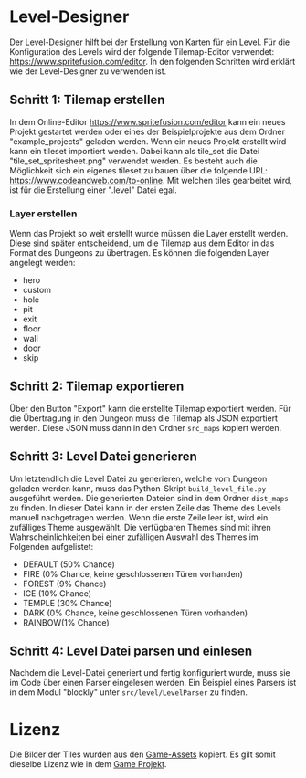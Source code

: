 # Level-Designer

Der Level-Designer hilft bei der Erstellung von Karten für ein Level. Für die
Konfiguration des Levels wird der folgende Tilemap-Editor verwendet:
<https://www.spritefusion.com/editor>. In den folgenden Schritten wird erklärt wie
der Level-Designer zu verwenden ist.

## Schritt 1: Tilemap erstellen

In dem Online-Editor <https://www.spritefusion.com/editor> kann ein neues Projekt
gestartet werden oder eines der Beispielprojekte aus dem Ordner "example_projects"
geladen werden. Wenn ein neues Projekt erstellt wird kann ein tileset importiert
werden. Dabei kann als tile_set die Datei "tile_set_spritesheet.png" verwendet
werden. Es besteht auch die Möglichkeit sich ein eigenes tileset zu bauen über die
folgende URL: <https://www.codeandweb.com/tp-online>. Mit welchen tiles gearbeitet
wird, ist für die Erstellung einer ".level" Datei egal.

### Layer erstellen

Wenn das Projekt so weit erstellt wurde müssen die Layer erstellt werden. Diese
sind später entscheidend, um die Tilemap aus dem Editor in das Format des Dungeons
zu übertragen. Es können die folgenden Layer angelegt werden:

- hero
- custom
- hole
- pit
- exit
- floor
- wall
- door
- skip

## Schritt 2: Tilemap exportieren

Über den Button "Export" kann die erstellte Tilemap exportiert werden. Für die
Übertragung in den Dungeon muss die Tilemap als JSON exportiert werden. Diese JSON
muss dann in den Ordner `src_maps` kopiert werden.

## Schritt 3: Level Datei generieren

Um letztendlich die Level Datei zu generieren, welche vom Dungeon geladen werden
kann, muss das Python-Skript `build_level_file.py` ausgeführt werden. Die
generierten Dateien sind in dem Ordner `dist_maps` zu finden. In dieser Datei
kann in der ersten Zeile das Theme des Levels manuell nachgetragen werden. Wenn
die erste Zeile leer ist, wird ein zufälliges Theme ausgewählt. Die verfügbaren
Themes sind mit ihren Wahrscheinlichkeiten bei einer zufälligen Auswahl des
Themes im Folgenden aufgelistet:

- DEFAULT (50% Chance)
- FIRE (0% Chance, keine geschlossenen Türen vorhanden)
- FOREST (9% Chance)
- ICE (10% Chance)
- TEMPLE (30% Chance)
- DARK (0% Chance, keine geschlossenen Türen vorhanden)
- RAINBOW(1% Chance)

## Schritt 4: Level Datei parsen und einlesen

Nachdem die Level-Datei generiert und fertig konfiguriert wurde, muss sie im Code
über einen Parser eingelesen werden. Ein Beispiel eines Parsers ist in dem Modul
"blockly" unter `src/level/LevelParser` zu finden.

# Lizenz

Die Bilder der Tiles wurden aus den [Game-Assets](../game/assets/dungeon)
kopiert. Es gilt somit dieselbe Lizenz wie in dem [Game Projekt](../game).
